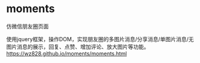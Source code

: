 # moments
仿微信朋友圈页面<br/>

使用jquery框架，操作DOM，实现朋友圈的多图片消息/分享消息/单图片消息/无图片消息的展示，回复、点赞、增加评论、放大图片等功能。<br/>
https://wz828.github.io/moments/moments.html
